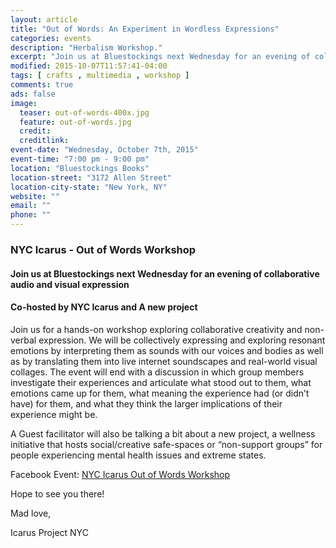 ```yaml
---
layout: article
title: "Out of Words: An Experiment in Wordless Expressions"
categories: events
description: "Herbalism Workshop."
excerpt: "Join us at Bluestockings next Wednesday for an evening of collaborative audio and visual expression (no artistic experience or skill necessary)!"
modified: 2015-10-07T11:57:41-04:00
tags: [ crafts , multimedia , workshop ]
comments: true
ads: false
image:
  teaser: out-of-words-400x.jpg
  feature: out-of-words.jpg
  credit: 
  creditlink: 
event-date: "Wednesday, October 7th, 2015"
event-time: "7:00 pm - 9:00 pm"
location: "Bluestockings Books"
location-street: "3172 Allen Street"
location-city-state: "New York, NY"
website: ""
email: ""
phone: ""
---
```

### NYC Icarus - Out of Words Workshop

#### Join us at Bluestockings next Wednesday for an evening of collaborative audio and visual expression
#### Co-hosted by NYC Icarus and A new project

Join us for a hands-on workshop exploring collaborative creativity and non-verbal expression. We will be collectively expressing and exploring resonant emotions by interpreting them as sounds with our voices and bodies as well as by translating them into live internet soundscapes and real-world visual collages. The event will end with a discussion in which group members investigate their experiences and articulate what stood out to them, what emotions came up for them, what meaning the experience had (or didn’t have) for them, and what they think the larger implications of their experience might be.

A Guest facilitator will also be talking a bit about a new project, a wellness initiative that hosts social/creative safe-spaces or “non-support groups” for people experiencing mental health issues and extreme states.

Facebook Event: [NYC Icarus Out of Words Workshop](https://www.facebook.com/events/556225774525456/)

Hope to see you there!

Mad love,

Icarus Project NYC
